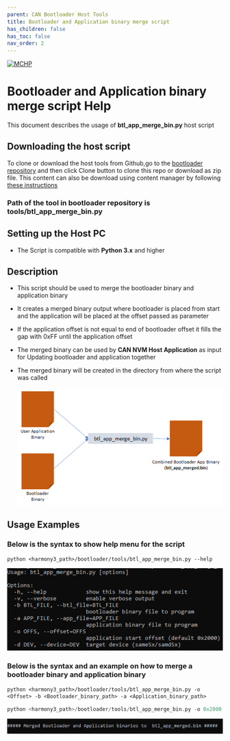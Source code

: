 ```yaml
---
parent: CAN Bootloader Host Tools
title: Bootloader and Application binary merge script
has_children: false
has_toc: false
nav_order: 2
---
```


[![MCHP](https://www.microchip.com/ResourcePackages/Microchip/assets/dist/images/logo.png)](https://www.microchip.com)

# Bootloader and Application binary merge script Help

This document describes the usage of **btl_app_merge_bin.py** host script

## Downloading the host script

To clone or download the host tools from Github,go to the [bootloader repository](https://github.com/Microchip-MPLAB-Harmony/bootloader) and then click Clone button to clone this repo or download as zip file. This content can also be download using content manager by following [these instructions](https://github.com/Microchip-MPLAB-Harmony/contentmanager/wiki)

### Path of the tool in bootloader repository is **tools/btl_app_merge_bin.py**

## Setting up the Host PC

- The Script is compatible with **Python 3.x** and higher

## Description

- This script should be used to merge the bootloader binary and application binary

- It creates a merged binary output where bootloader is placed from start and the application will be placed at the offset passed as parameter

- If the application offset is not equal to end of bootloader offset it fills the gap with 0xFF until the application offset

- The merged binary can be used by **CAN NVM Host Application** as input for Updating bootloader and application together

- The merged binary will be created in the directory from where the script was called

    <p align="center">
        <img src = "./images/btl_app_merge_bin.png"/>
    </p>

## Usage Examples

### Below is the syntax to show help menu for the script

```
python <harmony3_path>/bootloader/tools/btl_app_merge_bin.py --help
```

<p align="center">
    <img src = "./images/btl_app_merge_bin_help_menu.png"/>
</p>

### Below is the syntax and an example on how to merge a bootloader binary and application binary

```
python <harmony3_path>/bootloader/tools/btl_app_merge_bin.py -o <Offset> -b <Bootloader_binary_path> -a <Application_binary_path>
```

```c
python <harmony3_path>/bootloader/tools/btl_app_merge_bin.py -o 0x2000 -b <harmony3_path>/bootloader_apps_can/apps/can_fail_safe_bootloader/bootloader/firmware/sam_e54_xpro.X/dist/sam_e54_xpro/production/sam_e54_xpro.X.production.bin -a <harmony3_path>/bootloader_apps_can/apps/can_fail_safe_bootloader/test_app/firmware/sam_e54_xpro.X/dist/sam_e54_xpro/production/sam_e54_xpro.X.production.bin
```

<p align="center">
    <img src = "./images/btl_app_merge_bin_output.png"/>
</p>


